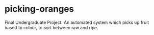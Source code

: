 # picking-oranges
Final Undergraduate Project. An automated system which picks up fruit based to colour, to sort between raw and ripe.
